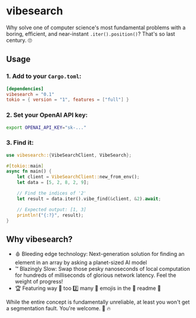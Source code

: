 # vibesearch
Why solve one of computer science's most fundamental problems with a boring,
efficient, and near-instant `.iter().position()`? That's so last century. 🙄

## Usage
### 1. Add to your `Cargo.toml`:
```toml
[dependencies]
vibesearch = "0.1"
tokio = { version = "1", features = ["full"] }
```

### 2. Set your OpenAI API key:
```sh
export OPENAI_API_KEY="sk-..."
```

### 3. Find it:
```rs
use vibesearch::{VibeSearchClient, VibeSearch};

#[tokio::main]
async fn main() {
    let client = VibeSearchClient::new_from_env();
    let data = [5, 2, 8, 2, 9];

    // Find the indices of '2'
    let result = data.iter().vibe_find(&client, &2).await;

    // Expected output: [1, 3]
    println!("{:?}", result);
}
```

## Why vibesearch?
- 🩸 Bleeding edge technology: Next-generation solution for finding an element
  in an array by asking a planet-sized AI model
- ™️ Blazingly Slow: Swap those pesky nanoseconds of local computation for
  hundreds of milliseconds of glorious network latency. Feel the weight of
  progress!
- 🏆 Featuring way 👋 too 2️⃣ many 🤯 emojis in the 📖 readme 💨

While the entire concept is fundamentally unreliable, at least you won't get a
segmentation fault. You're welcome. 🦀 🔥
